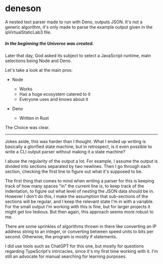 # deneson

A nested text parser made to run with Deno, outputs JSON. It's not a generic algorithm, it's only made to parse the example output given in the ipVirtualStaticLab3 file. 

##### In the beginning the Universe was created.

Later that day, God asked its subject to select a JavaScript runtime, main
selections being Node and Deno.

Let's take a look at the main pros:

- Node
  - Works
  - Has a huge ecosystem catered to it
  - Everyone uses and knows about it

- Deno
  - Written in Rust

The Choice was clear.

---
Jokes aside, this was harder than I thought. What I ended up writing is basically a glorified state machine, but in retrospect, is it even possible to write a CLI output parser without making it a state machine?

I abuse the regularity of the output a lot. For example, I assume the output is divided into sections separated by two newlines. Then I go through each section, checking the first line to figure out what it's supposed to be. 

The first thing that comes to mind when writing a parser for this is keeping track of how many spaces "in" the current line is, to keep track of the indentation, to figure out what level of nesting the JSON data should be in. However I don't do this, I make the assumption that sub-sections of the sections will be regular, and I keep the relevant state I'm in with a variable. For the small output I'm working with this is fine, but for larger projects it might get too tedious. But then again, this approach seems more robust to me. 

There are some sprinkles of algorithms thrown in there like converting an IP address string to an integer, or converting between speed units to bits per second. Otherwise, the program is mostly if statements. 

I did use tools such as ChatGPT for this one, but mostly for questions regarding TypeScript's intricacies, since it's my first time working with it. I'm still an advocate for manual searching for learning purposes. 
